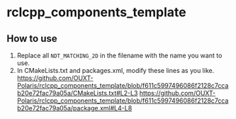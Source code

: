 # rclcpp_components_template

## How to use

1. Replace all `NDT_MATCHING_2D` in the filename with the name you want to use.
2. In CMakeLists.txt and packages.xml, modify these lines as you like.
   https://github.com/OUXT-Polaris/rclcpp_components_template/blob/f611c5997496086f2128c7ccab20e72fac79a05a/CMakeLists.txt#L2-L3
   https://github.com/OUXT-Polaris/rclcpp_components_template/blob/f611c5997496086f2128c7ccab20e72fac79a05a/package.xml#L4-L8
